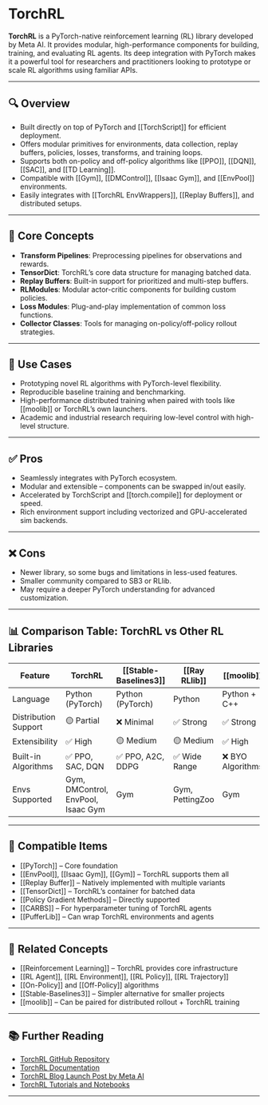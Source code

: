 # TorchRL

**TorchRL** is a PyTorch-native reinforcement learning (RL) library developed by Meta AI. It provides modular, high-performance components for building, training, and evaluating RL agents. Its deep integration with PyTorch makes it a powerful tool for researchers and practitioners looking to prototype or scale RL algorithms using familiar APIs.

---

## 🔍 Overview

- Built directly on top of PyTorch and [[TorchScript]] for efficient deployment.  
- Offers modular primitives for environments, data collection, replay buffers, policies, losses, transforms, and training loops.  
- Supports both on-policy and off-policy algorithms like [[PPO]], [[DQN]], [[SAC]], and [[TD Learning]].  
- Compatible with [[Gym]], [[DMControl]], [[Isaac Gym]], and [[EnvPool]] environments.  
- Easily integrates with [[TorchRL EnvWrappers]], [[Replay Buffers]], and distributed setups.

---

## 🧠 Core Concepts

- **Transform Pipelines**: Preprocessing pipelines for observations and rewards.  
- **TensorDict**: TorchRL’s core data structure for managing batched data.  
- **Replay Buffers**: Built-in support for prioritized and multi-step buffers.  
- **RLModules**: Modular actor-critic components for building custom policies.  
- **Loss Modules**: Plug-and-play implementation of common loss functions.  
- **Collector Classes**: Tools for managing on-policy/off-policy rollout strategies.  

---

## 🧰 Use Cases

- Prototyping novel RL algorithms with PyTorch-level flexibility.  
- Reproducible baseline training and benchmarking.  
- High-performance distributed training when paired with tools like [[moolib]] or TorchRL’s own launchers.  
- Academic and industrial research requiring low-level control with high-level structure.

---

## ✅ Pros

- Seamlessly integrates with PyTorch ecosystem.  
- Modular and extensible – components can be swapped in/out easily.  
- Accelerated by TorchScript and [[torch.compile]] for deployment or speed.  
- Rich environment support including vectorized and GPU-accelerated sim backends.  

---

## ❌ Cons

- Newer library, so some bugs and limitations in less-used features.  
- Smaller community compared to SB3 or RLlib.  
- May require a deeper PyTorch understanding for advanced customization.  

---

## 📊 Comparison Table: TorchRL vs Other RL Libraries

| Feature              | TorchRL           | [[Stable-Baselines3]]   | [[Ray RLlib]]            | [[moolib]]                |
|----------------------|-------------------|----------------------|-----------------------|------------------------|
| Language             | Python (PyTorch)  | Python (PyTorch)     | Python                | Python + C++           |
| Distribution Support | 🟡 Partial         | ❌ Minimal            | ✅ Strong             | ✅ Strong              |
| Extensibility        | ✅ High            | 🟡 Medium             | 🟡 Medium             | ✅ High               |
| Built-in Algorithms  | ✅ PPO, SAC, DQN   | ✅ PPO, A2C, DDPG     | ✅ Wide Range         | ❌ BYO Algorithms      |
| Envs Supported       | Gym, DMControl, EnvPool, Isaac Gym | Gym  | Gym, PettingZoo      | Gym                    |

---

## 🔧 Compatible Items

- [[PyTorch]] – Core foundation  
- [[EnvPool]], [[Isaac Gym]], [[Gym]] – TorchRL supports them all  
- [[Replay Buffer]] – Natively implemented with multiple variants  
- [[TensorDict]] – TorchRL’s container for batched data  
- [[Policy Gradient Methods]] – Directly supported  
- [[CARBS]] – For hyperparameter tuning of TorchRL agents  
- [[PufferLib]] – Can wrap TorchRL environments and agents  

---

## 🔗 Related Concepts

- [[Reinforcement Learning]] – TorchRL provides core infrastructure  
- [[RL Agent]], [[RL Environment]], [[RL Policy]], [[RL Trajectory]]  
- [[On-Policy]] and [[Off-Policy]] algorithms  
- [[Stable-Baselines3]] – Simpler alternative for smaller projects  
- [[moolib]] – Can be paired for distributed rollout + TorchRL training

---

## 📚 Further Reading

- [TorchRL GitHub Repository](https://github.com/pytorch/rl)  
- [TorchRL Documentation](https://pytorch.org/rl)  
- [TorchRL Blog Launch Post by Meta AI](https://ai.facebook.com/blog/introducing-torchrl-a-library-for-reinforcement-learning-in-pytorch/)  
- [TorchRL Tutorials and Notebooks](https://pytorch.org/rl/tutorials/)  

---
